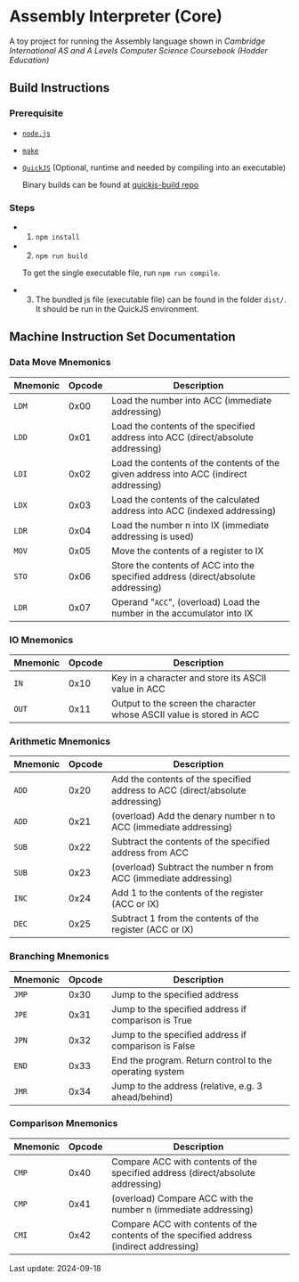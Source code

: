 # Assembly Interpreter (Core)

A toy project for running the Assembly language shown in *Cambridge International AS and A Levels Computer Science Coursebook (Hodder Education)*

## Build Instructions

### Prerequisite

- [`node.js`](https://nodejs.org/)

- [`make`](https://www.gnu.org/software/make/)

- [`QuickJS`](https://bellard.org/quickjs/) (Optional, runtime and needed by compiling into an executable)

    Binary builds can be found at [quickjs-build repo](https://github.com/napi-bindings/quickjs-build)

### Steps

- 1. `npm install`

- 2. `npm run build`

    To get the single executable file, run `npm run compile`.

- 3. The bundled js file (executable file) can be found in the folder `dist/`. It should be run in the QuickJS environment.

## Machine Instruction Set Documentation

### Data Move Mnemonics
| Mnemonic | Opcode | Description |
|----------|--------|-------------|
| `LDM`    | 0x00   | Load the number into ACC (immediate addressing) |
| `LDD`    | 0x01   | Load the contents of the specified address into ACC (direct/absolute addressing) |
| `LDI`    | 0x02   | Load the contents of the contents of the given address into ACC (indirect addressing) |
| `LDX`    | 0x03   | Load the contents of the calculated address into ACC (indexed addressing) |
| `LDR`    | 0x04   | Load the number n into IX (immediate addressing is used) |
| `MOV`    | 0x05   | Move the contents of a register to IX |
| `STO`    | 0x06   | Store the contents of ACC into the specified address (direct/absolute addressing) |
| `LDR`    | 0x07   | Operand "`ACC`", (overload) Load the number in the accumulator into IX |

### IO Mnemonics
| Mnemonic | Opcode | Description |
|----------|--------|-------------|
| `IN`     | 0x10   | Key in a character and store its ASCII value in ACC |
| `OUT`    | 0x11   | Output to the screen the character whose ASCII value is stored in ACC |

### Arithmetic Mnemonics
| Mnemonic          | Opcode | Description |
|-------------------|--------|-------------|
| `ADD`             | 0x20   | Add the contents of the specified address to ACC (direct/absolute addressing) |
| `ADD`             | 0x21   | (overload) Add the denary number n to ACC (immediate addressing) |
| `SUB`             | 0x22   | Subtract the contents of the specified address from ACC |
| `SUB`             | 0x23   | (overload) Subtract the number n from ACC (immediate addressing) |
| `INC`             | 0x24   | Add 1 to the contents of the register (ACC or IX) |
| `DEC`             | 0x25   | Subtract 1 from the contents of the register (ACC or IX) |

### Branching Mnemonics
| Mnemonic | Opcode | Description |
|----------|--------|-------------|
| `JMP`    | 0x30   | Jump to the specified address |
| `JPE`    | 0x31   | Jump to the specified address if comparison is True |
| `JPN`    | 0x32   | Jump to the specified address if comparison is False |
| `END`    | 0x33   | End the program. Return control to the operating system |
| `JMR`    | 0x34   | Jump to the address (relative, e.g. 3 ahead/behind) |

### Comparison Mnemonics
| Mnemonic          | Opcode | Description |
|-------------------|--------|-------------|
| `CMP`             | 0x40   | Compare ACC with contents of the specified address (direct/absolute addressing) |
| `CMP`             | 0x41   | (overload) Compare ACC with the number n (immediate addressing) |
| `CMI`             | 0x42   | Compare ACC with contents of the contents of the specified address (indirect addressing) |

Last update: 2024-09-18
